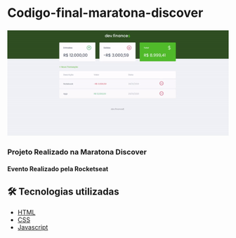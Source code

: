 # Codigo-final-maratona-discover

<h3 align="center">
    <img alt="Dev.Finaces" title="Dev.Finaces" src="./assets/app.gif" width="600px" />
</h3>


<h3>Projeto Realizado na Maratona Discover</h3>
<h4>Evento Realizado pela Rocketseat</h4>

## 🛠 Tecnologias utilizadas
* [HTML](https://developer.mozilla.org/pt-BR/docs/Web/HTML)
* [CSS](https://developer.mozilla.org/pt-BR/docs/Web/CSS)
* [Javascript](https://developer.mozilla.org/pt-BR/docs/Web/JavaScript)

